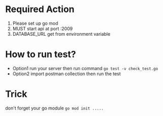 # Required Action
1. Please set up go mod
1. MUST start api at port :2009
1. DATABASE_URL  get from environment variable

# How to run test?
 - Option1 run your server then run command `go test -v check_test.go`
 - Option2 import postman collection then run the test

# Trick
don't forget your go module `go mod init .....`
